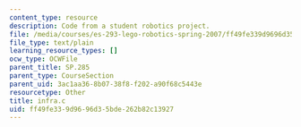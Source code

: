 ```yaml
---
content_type: resource
description: Code from a student robotics project.
file: /media/courses/es-293-lego-robotics-spring-2007/ff49fe339d9696d35bde262b82c13927_infra.c
file_type: text/plain
learning_resource_types: []
ocw_type: OCWFile
parent_title: SP.285
parent_type: CourseSection
parent_uid: 3ac1aa36-8b07-38f8-f202-a90f68c5443e
resourcetype: Other
title: infra.c
uid: ff49fe33-9d96-96d3-5bde-262b82c13927
---
```


